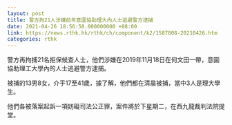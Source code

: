 ```yaml
---
layout: post
title: 警方拘21人涉嫌前年意圖協助理大內人士逃避警方逮捕
date: 2021-04-26 18:56:50.000000000 +08:00
link: https://news.rthk.hk/rthk/ch/component/k2/1587808-20210426.htm
categories: rthk
---
```


警方再拘捕21名拒保候查人士，他們涉嫌在2019年11月18日在何文田一帶，意圖協助理工大學內的人士逃避警方逮捕。

被捕的13男8女，介乎17至41歲，據了解，他們都在清晨被捕，當中3人是理大學生。

他們各被落案起訴一項妨礙司法公正罪，案件將於下星期二，在西九龍裁判法院提堂。

